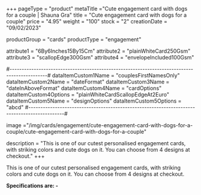 +++
pageType = "product"
metaTitle ="Cute engagement card with dogs for a couple | Shauna Gra"
title = "Cute engagement card with dogs for a couple"
price = "4.95"
weight = "100"
stock = "2"
creationDate = "09/02/2023"

productGroup = "cards"
productType = "engagement"

attribute1 = "6By6Inches15By15Cm" 
attribute2 = "plainWhiteCard250Gsm" 
attribute3 = "scallopEdge300Gsm" 
attribute4 = "envelopeIncluded100Gsm"

#---------------------------------------------------------------------------------------------#
dataItemCustom1Name = "couplesFirstNamesOnly"
dataItemCustom2Name = "dateFormat"
dataItemCustom3Name = "dateInAboveFormat"
dataItemCustom4Name = "cardOptions"
dataItemCustom4Options = "plainWhiteCardScallopEdgeAt2Euro"
dataItemCustom5Name = "designOptions"
dataItemCustom5Options = "abcd"
#---------------------------------------------------------------------------------------------#
 
image ="/img/cards/engagement/cute-engagement-card-with-dogs-for-a-couple/cute-engagement-card-with-dogs-for-a-couple"
 
description = "This is one of our cutest personalised engagement cards, with striking colors and cute dogs on it. You can choose from 4 designs at checkout."
+++

This is one of our cutest personalised engagement cards, with striking colors and cute dogs on it. You can choose from 4 designs at checkout.

**Specifications are: -**
